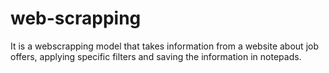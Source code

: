 # web-scrapping
It is a webscrapping model that takes information from a website about job offers, applying specific filters and saving the information in notepads.
